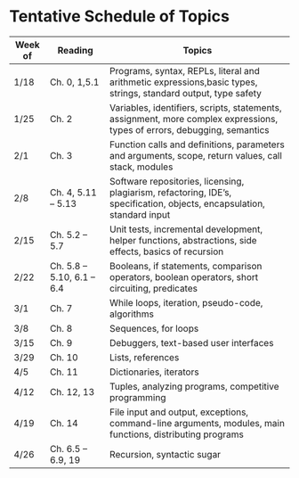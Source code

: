 # Tentative Schedule of Topics
Week of |Reading |Topics
---|---|---
1/18 |Ch. 0, 1,5.1|Programs, syntax, REPLs, literal and arithmetic expressions,basic types, strings, standard output, type safety
1/25 | Ch. 2| Variables, identifiers, scripts, statements, assignment, more complex expressions, types of errors, debugging, semantics
2/1 |Ch. 3|Function calls and definitions, parameters and arguments, scope, return values, call stack, modules
2/8 |Ch. 4, 5.11 – 5.13|Software repositories, licensing, plagiarism, refactoring, IDE’s, specification, objects, encapsulation, standard input
2/15 |Ch. 5.2 – 5.7|Unit tests, incremental development, helper functions, abstractions, side effects, basics of recursion
2/22|Ch. 5.8 – 5.10, 6.1 – 6.4|Booleans, if statements, comparison operators, boolean operators, short circuiting, predicates 
3/1| Ch. 7 |While loops, iteration, pseudo-code, algorithms
3/8 |Ch. 8 |Sequences, for loops
3/15 |Ch. 9| Debuggers, text-based user interfaces
3/29 |Ch. 10| Lists, references
4/5 |Ch. 11 |Dictionaries, iterators
4/12 |Ch. 12, 13 |Tuples, analyzing programs, competitive programming
4/19 |Ch. 14|File input and output, exceptions, command-line arguments, modules, main functions, distributing programs
4/26 |Ch. 6.5 – 6.9, 19 |Recursion, syntactic sugar
